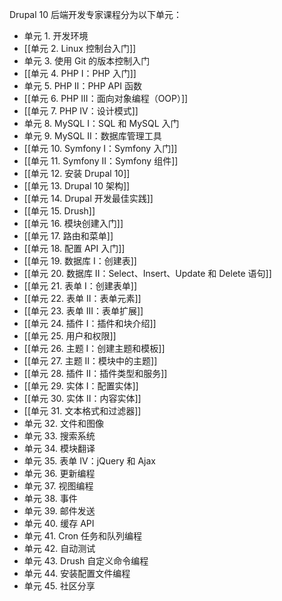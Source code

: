Drupal 10 后端开发专家课程分为以下单元：

- 单元 1. 开发环境
- [[单元 2. Linux 控制台入门]]
- 单元 3. 使用 Git 的版本控制入门
- [[单元 4. PHP I：PHP 入门]]
- 单元 5. PHP II：PHP API 函数
- [[单元 6. PHP III：面向对象编程（OOP）]]
- [[单元 7. PHP IV：设计模式]]
- 单元 8. MySQL I：SQL 和 MySQL 入门
- 单元 9. MySQL II：数据库管理工具
- [[单元 10. Symfony I：Symfony 入门]]
- [[单元 11. Symfony II：Symfony 组件]]
- [[单元 12. 安装 Drupal 10]]
- [[单元 13. Drupal 10 架构]]
- [[单元 14. Drupal 开发最佳实践]]
- [[单元 15. Drush]]
- [[单元 16. 模块创建入门]]
- [[单元 17. 路由和菜单]]
- [[单元 18. 配置 API 入门]]
- [[单元 19. 数据库 I：创建表]]
- [[单元 20. 数据库 II：Select、Insert、Update 和 Delete 语句]]
- [[单元 21. 表单 I：创建表单]]
- [[单元 22. 表单 II：表单元素]]
- [[单元 23. 表单 III：表单扩展]]
- [[单元 24. 插件 I：插件和块介绍]]
- [[单元 25. 用户和权限]]
- [[单元 26. 主题 I：创建主题和模板]]
- [[单元 27. 主题 II：模块中的主题]]
- [[单元 28. 插件 II：插件类型和服务]]
- [[单元 29. 实体 I：配置实体]]
- [[单元 30. 实体 II：内容实体]]
- [[单元 31. 文本格式和过滤器]]
- 单元 32. 文件和图像
- 单元 33. 搜索系统
- 单元 34. 模块翻译
- 单元 35. 表单 IV：jQuery 和 Ajax
- 单元 36. 更新编程
- 单元 37. 视图编程
- 单元 38. 事件
- 单元 39. 邮件发送
- 单元 40. 缓存 API
- 单元 41. Cron 任务和队列编程
- 单元 42. 自动测试
- 单元 43. Drush 自定义命令编程
- 单元 44. 安装配置文件编程
- 单元 45. 社区分享